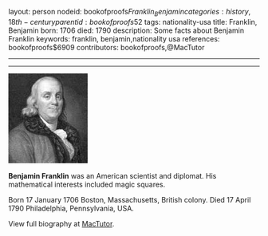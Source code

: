 layout: person
nodeid: bookofproofs$Franklin_Benjamin
categories: history,18th-century
parentid: bookofproofs$52
tags: nationality-usa
title: Franklin, Benjamin
born: 1706
died: 1790
description: Some facts about Benjamin Franklin
keywords: franklin, benjamin,nationality usa
references: bookofproofs$6909
contributors: bookofproofs,@MacTutor

---


---

![Franklin_Benjamin.jpg](https://github.com/bookofproofs/bookofproofs.github.io/blob/main/_sources/_assets/images/portraits/Franklin_Benjamin.jpg?raw=true)

**Benjamin Franklin** was an American scientist and diplomat. His mathematical interests included magic squares.

Born 17 January 1706 Boston, Massachusetts, British colony. Died 17 April 1790 Philadelphia, Pennsylvania, USA.


View full biography at [MacTutor](https://mathshistory.st-andrews.ac.uk/Biographies/Franklin_Benjamin/).